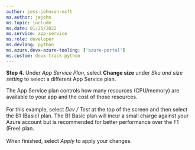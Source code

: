 ```yaml
---
author: jess-johnson-msft
ms.author: jejohn
ms.topic: include
ms.date: 01/25/2022
ms.service: app-service
ms.role: developer
ms.devlang: python
ms.azure.devx-azure-tooling: ['azure-portal']
ms.custom: devx-track-python
---
```


**Step 4.** Under *App Service Plan*, select **Change size** under *Sku and size setting* to select a different App Service plan.

The App Service plan controls how many resources (CPU/memory) are available to your app and the cost of those resources.<br>
<br>
For this example, select *Dev / Test* at the top of the screen and then select the B1 (Basic) plan.  The B1 Basic plan will incur a small charge against your Azure account but is recommended for better performance over the F1 (Free) plan.<br>
<br>
When finished, select *Apply* to apply your changes.